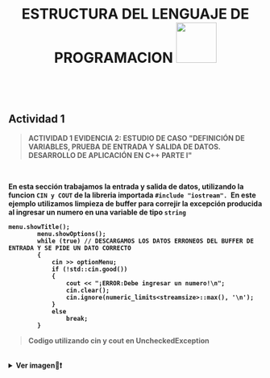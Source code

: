 <header>
<H1 align="center"><Strong>ESTRUCTURA DEL LENGUAJE DE PROGRAMACION  <img src="https://art.pixilart.com/0d92ea76c0f540a.gif" width="80px"></H1>
<br>
</header>
	
## Actividad 1

>ACTIVIDAD 1  EVIDENCIA 2: ESTUDIO DE CASO "DEFINICIÓN DE VARIABLES, PRUEBA DE ENTRADA Y SALIDA DE DATOS. DESARROLLO DE APLICACIÓN EN C++ PARTE I"

<br>

<body>
	
<p align="left"> En esta sección trabajamos la entrada y salida de datos, utilizando la funcion <code>CIN y COUT</code>  de la libreria importada <code>#include "iostream". </code>En este ejemplo utilizamos limpieza de buffer para correjir la excepción producida al ingresar un numero en una variable de tipo <code>string</code></p>

```
menu.showTitle();
		menu.showOptions();
		while (true) // DESCARGAMOS LOS DATOS ERRONEOS DEL BUFFER DE ENTRADA Y SE PIDE UN DATO CORRECTO
		{
			cin >> optionMenu;
			if (!std::cin.good())
			{
				cout << "¡ERROR:Debe ingresar un numero!\n";
				cin.clear();
				cin.ignore(numeric_limits<streamsize>::max(), '\n');
			}
			else
				break;
		}
 ```
>Codigo utilizando cin y cout en UncheckedException
<br>
<details>
	<summary>Ver imagen👀❗</summary>
<a align="center">
<img   src="https://user-images.githubusercontent.com/66846214/126503238-55825956-7f23-48c6-a934-894fb5587ed1.png" />
</a>
<br>
	
	
	
</body>

